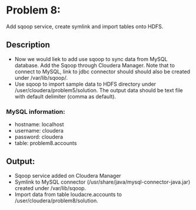 # Problem 8: 
Add sqoop service, create symlink and import tables onto HDFS.
## Description
  * Now we would liek to add use sqoop to sync data from MySQL database. Add the Sqoop through Cloudera Manager. Note that to connect to MySQL,  link to jdbc connector should should also be created under /var/lib/sqoop/. 
  * Use sqoop to import sample data to HDFS directory under /user/cloudera/problem5/solution. The output data should be text file with default delimiter (comma as default).
### MySQL information:  
  * hostname: localhost
  * username: cloudera
  * password: cloudera
  * table: problem8.accounts
## Output: 
  * Sqoop service added on Cloudera Manager
  * Symlink to MySQL connector (/usr/share/java/mysql-connector-java.jar) created under /var/lib/sqoop.
  * Import data from table loudacre.accounts to /user/cloudera/problem8/solution.

